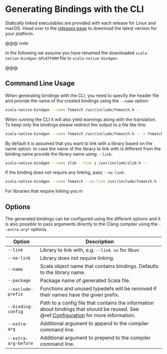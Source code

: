 # Generating Bindings with the CLI

Statically linked executables are provided with each release for Linux and macOS. Head over to the [releases page] to download the latest version for your platform.

 [releases page]: https://github.com/scala-native/scala-native-bindgen/releases

@@@ note

In the following we assume you have renamed the downloaded `scala-native-bindgen-$PLATFORM` file to `scala-native-bindgen`.

@@@

## Command Line Usage

When generating bindings with the CLI, you need to specify the header file and provide the name of the created bindings using the `--name` option:

```sh
scala-native-bindgen --name fnmatch /usr/include/fnmatch.h --
```

When running the CLI it will also yield warnings along with the translation. To keep only the bindings please redirect the output to a file like this:

```sh
scala-native-bindgen --name fnmatch /usr/include/fnmatch.h -- > fnmatch.scala
```

By default it is assumed that you want to link with a library based on the name option.
In case the name of the library to link with is different from the binding name provide the library name using `--link`:

```sh
scala-native-bindgen --name zlib --link z /usr/include/zlib.h --
```

If the binding does not require any linking, pass `--no-link`:

```sh
scala-native-bindgen --name fnmatch --no-link /usr/include/fnmatch.h --
```

For libraries that require linking you m

## Options

The generated bindings can be configured using the different options and it is also possible to pass arguments directly to the Clang compiler using the `--extra-arg*` options.

| Option               | Description
|----------------------|---------------------------------------------------------------------------------|
| `--link`             | Library to link with, e.g. `--link uv` for libuv.
| `--no-link`          | Library does not require linking.
| `--name`             | Scala object name that contains bindings. Defaults to the library name.
| `--package`          | Package name of generated Scala file.
| `--exclude-prefix`   | Functions and unused typedefs will be removed if their names have the given prefix.
| `--binding-config`   | Path to a config file that contains the information about bindings that should be reused. See @ref:[Configuration](configuration.md) for more information.
| `--extra-arg`        | Additional argument to append to the compiler command line.
| `--extra-arg-before` | Additional argument to prepend to the compiler command line.
